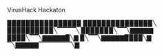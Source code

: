 VirusHack Hackaton



 ▉▉▉▉▉▉▉▉▉▉▉▉▉▉▉▉
▉▉▉▉▉▉▉▉▉▉▉▉▉▉▉╲
▉▉▉▉▉▉▉▉▉▉╲▔▔▔▔╲
▉▉▉▉▉▉▉╲▔▔╲▇▇▇▇▇
▉▉▉▉╲▔▔╲▇▇▇▇▇▉╲▇
▉╲▔▔╲▇▇▇▇▇▉▉▉▉╲▇
▔╲▇▇▇▇▇▔▔▔▔▔▔▔╲▇

